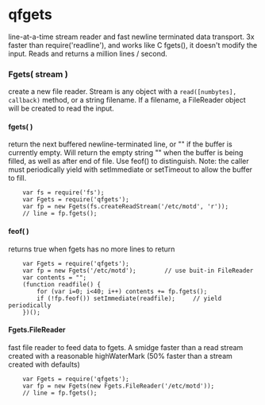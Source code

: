 qfgets
======

line-at-a-time stream reader and fast newline terminated data transport.  3x
faster than require('readline'), and works like C fgets(), it doesn't modify
the input.  Reads and returns a million lines / second.

### Fgets( stream )

create a new file reader.  Stream is any object with a `read([numbytes],
callback)` method, or a string filename.  If a filename, a FileReader object
will be created to read the input.

#### fgets( )

return the next buffered newline-terminated line, or "" if the buffer is
currently empty.  Will return the empty string "" when the buffer is being
filled, as well as after end of file.  Use feof() to distinguish.  Note: the
caller must periodically yield with setImmediate or setTimeout to allow the
buffer to fill.

        var fs = require('fs');
        var Fgets = require('qfgets');
        var fp = new Fgets(fs.createReadStream('/etc/motd', 'r'));
        // line = fp.fgets();

#### feof( )

returns true when fgets has no more lines to return

        var Fgets = require('qfgets');
        var fp = new Fgets('/etc/motd');        // use buit-in FileReader
        var contents = "";
        (function readfile() {
            for (var i=0; i<40; i++) contents += fp.fgets();
            if (!fp.feof()) setImmediate(readfile);     // yield periodically
        })();

#### Fgets.FileReader

fast file reader to feed data to fgets.  A smidge faster than a read stream
created with a reasonable highWaterMark (50% faster than a stream created with
defaults)

        var Fgets = require('qfgets');
        var fp = new Fgets(new Fgets.FileReader('/etc/motd'));
        // line = fp.fgets();

